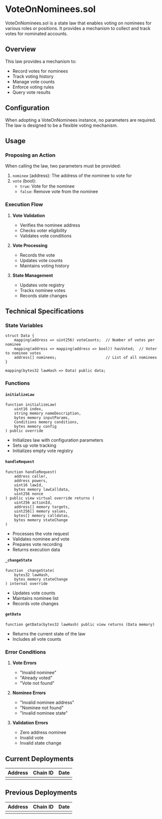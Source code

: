 # VoteOnNominees.sol

VoteOnNominees.sol is a state law that enables voting on nominees for various roles or positions. It provides a mechanism to collect and track votes for nominated accounts.

## Overview

This law provides a mechanism to:
- Record votes for nominees
- Track voting history
- Manage vote counts
- Enforce voting rules
- Query vote results

## Configuration

When adopting a VoteOnNominees instance, no parameters are required. The law is designed to be a flexible voting mechanism.

## Usage

### Proposing an Action

When calling the law, two parameters must be provided:

1. `nominee` (address): The address of the nominee to vote for
2. `vote` (bool): 
   - `true`: Vote for the nominee
   - `false`: Remove vote from the nominee

### Execution Flow

1. **Vote Validation**
   - Verifies the nominee address
   - Checks voter eligibility
   - Validates vote conditions

2. **Vote Processing**
   - Records the vote
   - Updates vote counts
   - Maintains voting history

3. **State Management**
   - Updates vote registry
   - Tracks nominee votes
   - Records state changes

## Technical Specifications

### State Variables

```solidity
struct Data {
    mapping(address => uint256) voteCounts;  // Number of votes per nominee
    mapping(address => mapping(address => bool)) hasVoted;  // Voter to nominee votes
    address[] nominees;                      // List of all nominees
}

mapping(bytes32 lawHash => Data) public data;
```

### Functions

#### `initializeLaw`
```solidity
function initializeLaw(
    uint16 index,
    string memory nameDescription,
    bytes memory inputParams,
    Conditions memory conditions,
    bytes memory config
) public override
```
- Initializes law with configuration parameters
- Sets up vote tracking
- Initializes empty vote registry

#### `handleRequest`
```solidity
function handleRequest(
    address caller,
    address powers,
    uint16 lawId,
    bytes memory lawCalldata,
    uint256 nonce
) public view virtual override returns (
    uint256 actionId,
    address[] memory targets,
    uint256[] memory values,
    bytes[] memory calldatas,
    bytes memory stateChange
)
```
- Processes the vote request
- Validates nominee and vote
- Prepares vote recording
- Returns execution data

#### `_changeState`
```solidity
function _changeState(
    bytes32 lawHash,
    bytes memory stateChange
) internal override
```
- Updates vote counts
- Maintains nominee list
- Records vote changes

#### `getData`
```solidity
function getData(bytes32 lawHash) public view returns (Data memory)
```
- Returns the current state of the law
- Includes all vote counts

### Error Conditions

1. **Vote Errors**
   - "Invalid nominee"
   - "Already voted"
   - "Vote not found"

2. **Nominee Errors**
   - "Invalid nominee address"
   - "Nominee not found"
   - "Invalid nominee state"

3. **Validation Errors**
   - Zero address nominee
   - Invalid vote
   - Invalid state change

## Current Deployments

| Address | Chain ID | Date |
| ------- | -------- | ---- |
|         |          |      |

## Previous Deployments

| Address | Chain ID | Date |
| ------- | -------- | ---- |
|         |          |      |

